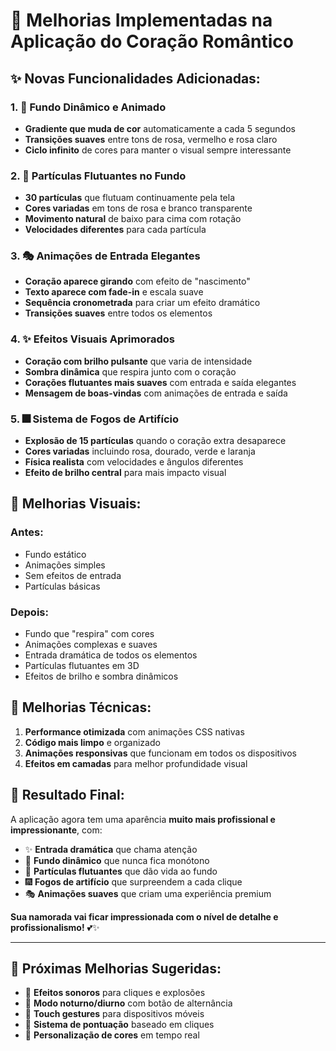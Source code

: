 # 🚀 Melhorias Implementadas na Aplicação do Coração Romântico

## ✨ **Novas Funcionalidades Adicionadas:**

### 1. 🌈 **Fundo Dinâmico e Animado**
- **Gradiente que muda de cor** automaticamente a cada 5 segundos
- **Transições suaves** entre tons de rosa, vermelho e rosa claro
- **Ciclo infinito** de cores para manter o visual sempre interessante

### 2. 🌟 **Partículas Flutuantes no Fundo**
- **30 partículas** que flutuam continuamente pela tela
- **Cores variadas** em tons de rosa e branco transparente
- **Movimento natural** de baixo para cima com rotação
- **Velocidades diferentes** para cada partícula

### 3. 🎭 **Animações de Entrada Elegantes**
- **Coração aparece girando** com efeito de "nascimento"
- **Texto aparece com fade-in** e escala suave
- **Sequência cronometrada** para criar um efeito dramático
- **Transições suaves** entre todos os elementos

### 4. ✨ **Efeitos Visuais Aprimorados**
- **Coração com brilho pulsante** que varia de intensidade
- **Sombra dinâmica** que respira junto com o coração
- **Corações flutuantes mais suaves** com entrada e saída elegantes
- **Mensagem de boas-vindas** com animações de entrada e saída

### 5. 🎆 **Sistema de Fogos de Artifício**
- **Explosão de 15 partículas** quando o coração extra desaparece
- **Cores variadas** incluindo rosa, dourado, verde e laranja
- **Física realista** com velocidades e ângulos diferentes
- **Efeito de brilho central** para mais impacto visual

## 🎨 **Melhorias Visuais:**

### **Antes:**
- Fundo estático
- Animações simples
- Sem efeitos de entrada
- Partículas básicas

### **Depois:**
- Fundo que "respira" com cores
- Animações complexas e suaves
- Entrada dramática de todos os elementos
- Partículas flutuantes em 3D
- Efeitos de brilho e sombra dinâmicos

## 🔧 **Melhorias Técnicas:**

1. **Performance otimizada** com animações CSS nativas
2. **Código mais limpo** e organizado
3. **Animações responsivas** que funcionam em todos os dispositivos
4. **Efeitos em camadas** para melhor profundidade visual

## 💝 **Resultado Final:**

A aplicação agora tem uma aparência **muito mais profissional e impressionante**, com:
- ✨ **Entrada dramática** que chama atenção
- 🌈 **Fundo dinâmico** que nunca fica monótono
- 🌟 **Partículas flutuantes** que dão vida ao fundo
- 🎆 **Fogos de artifício** que surpreendem a cada clique
- 🎭 **Animações suaves** que criam uma experiência premium

**Sua namorada vai ficar impressionada com o nível de detalhe e profissionalismo!** 💕✨

---

## 🚀 **Próximas Melhorias Sugeridas:**

- 🎵 **Efeitos sonoros** para cliques e explosões
- 🌙 **Modo noturno/diurno** com botão de alternância
- 📱 **Touch gestures** para dispositivos móveis
- 🎯 **Sistema de pontuação** baseado em cliques
- 🎨 **Personalização de cores** em tempo real
